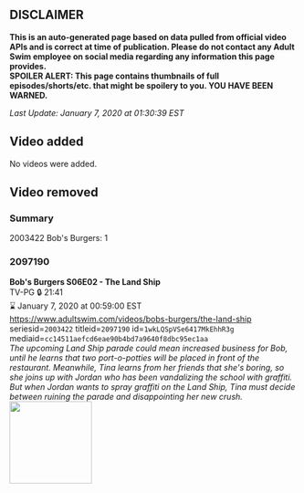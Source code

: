 ## DISCLAIMER
**This is an auto-generated page based on data pulled from official video APIs and is correct at time of publication. Please do not contact any Adult Swim employee on social media regarding any information this page provides.**  
**SPOILER ALERT: This page contains thumbnails of full episodes/shorts/etc. that might be spoilery to you. YOU HAVE BEEN WARNED.**  

_Last Update: January 7, 2020 at 01:30:39 EST_
## Video added
No videos were added.  
## Video removed
### Summary
2003422 Bob's Burgers: 1  
### 2097190
**Bob's Burgers S06E02 - The Land Ship**  
TV-PG 🔒 21:41  
⌛ January 7, 2020 at 00:59:00 EST  
https://www.adultswim.com/videos/bobs-burgers/the-land-ship  
seriesid=`2003422` titleid=`2097190` id=`1wkLQSpVSe6417MkEhhR3g` mediaid=`cc14511aefcd6eae90b4bd7a9640f8dbc95ec1aa`  
_The upcoming Land Ship parade could mean increased business for Bob, until he learns that two port-o-potties will be placed in front of the restaurant. Meanwhile, Tina learns from her friends that she's boring, so she joins up with Jordan who has been vandalizing the school with graffiti. But when Jordan wants to spray graffiti on the Land Ship, Tina must decide between ruining the parade and disappointing her new crush._  
<a href="https://i.cdn.turner.com/adultswim/big/video/the-land-ship/bobsburgers_511_air_cid-2WX46.jpg"><img src="https://i.cdn.turner.com/adultswim/big/video/the-land-ship/bobsburgers_511_air_cid-2WX46.jpg" height="144px" /></a>
